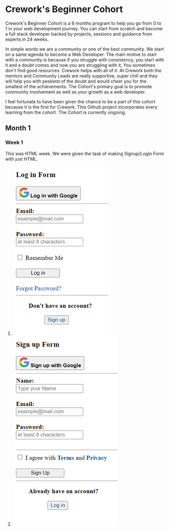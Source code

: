 # Crework's Beginner Cohort

Crework's Beginner Cohort is a 6 months program to help you go from 0 to 1 in your web development journey. You can start from scratch and become a full stack developer backed by projects, sessions and guidance from experts in 24 weeks.

In simple words we are a community or one of the best community. We start on a same agenda to become a Web Developer. The main motive to start with a community is because if you struggle with consistency, you start with it and a doubt comes and now you are struggling with it, You sometimes don't find good resources. Crework helps with all of it. At Crework both the mentors and Community Leads are really supportive, super chill and they will help you with peskiest of the doubt and would cheer you for the smallest of the achievements. The Cohort's primary goal is to promote community involvement as well as your growth as a web developer. 

I feel fortunate to have been given the chance to be a part of this cohort because it is the first for Crework. This Github project incorporates every learning from the cohort. The Cohort is currently ongoing.

## Month 1
### Week 1
This was HTML week. We were given the task of making Signup/Login Form with just HTML.
1. ![Login Form](./beginner-cohort/Month%201/Week%201/Images/login.html.png)
2. ![Signup Form](./beginner-cohort/Month%201/Week%201/Images/signup.html.png)